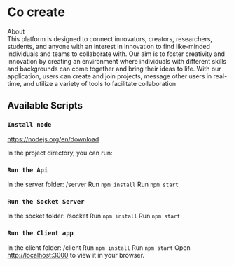 # Co create

About<br/>
This platform is designed to connect innovators, creators, researchers, students, and anyone with an interest in innovation to find like-minded individuals and teams to collaborate with. Our aim is to foster creativity and innovation by creating an environment where individuals with different skills and backgrounds can come together and bring their ideas to life. With our application, users can create and join projects, message other users in real-time, and utilize a variety of tools to facilitate collaboration

## Available Scripts
### `Install node`
https://nodejs.org/en/download

In the project directory, you can run:

### `Run the Api`

In the server folder: /server
Run `npm install`
Run `npm start`

### `Run the Socket Server`
In the socket folder: /socket
Run `npm install`
Run `npm start`

### `Run the Client app`
In the client folder: /client
Run `npm install`
Run `npm start`
Open [http://localhost:3000](http://localhost:3000) to view it in your browser.



